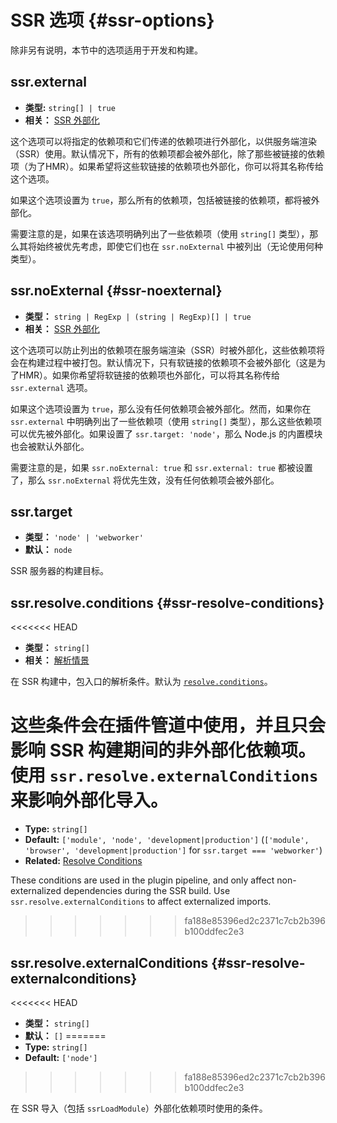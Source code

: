 # SSR 选项 {#ssr-options}

除非另有说明，本节中的选项适用于开发和构建。

## ssr.external

- **类型:** `string[] | true`
- **相关：** [SSR 外部化](/guide/ssr#ssr-externals)

这个选项可以将指定的依赖项和它们传递的依赖项进行外部化，以供服务端渲染（SSR）使用。默认情况下，所有的依赖项都会被外部化，除了那些被链接的依赖项（为了HMR）。如果希望将这些软链接的依赖项也外部化，你可以将其名称传给这个选项。

如果这个选项设置为 `true`，那么所有的依赖项，包括被链接的依赖项，都将被外部化。

需要注意的是，如果在该选项明确列出了一些依赖项（使用 `string[]` 类型），那么其将始终被优先考虑，即使它们也在 `ssr.noExternal` 中被列出（无论使用何种类型）。

## ssr.noExternal {#ssr-noexternal}

- **类型：** `string | RegExp | (string | RegExp)[] | true`
- **相关：** [SSR 外部化](/guide/ssr#ssr-externals)

这个选项可以防止列出的依赖项在服务端渲染（SSR）时被外部化，这些依赖项将会在构建过程中被打包。默认情况下，只有软链接的依赖项不会被外部化（这是为了HMR）。如果你希望将软链接的依赖项也外部化，可以将其名称传给 `ssr.external` 选项。

如果这个选项设置为 `true`，那么没有任何依赖项会被外部化。然而，如果你在 `ssr.external` 中明确列出了一些依赖项（使用 `string[]` 类型），那么这些依赖项可以优先被外部化。如果设置了 `ssr.target: 'node'`，那么 Node.js 的内置模块也会被默认外部化。

需要注意的是，如果 `ssr.noExternal: true` 和 `ssr.external: true` 都被设置了，那么 `ssr.noExternal` 将优先生效，没有任何依赖项会被外部化。

## ssr.target

- **类型：** `'node' | 'webworker'`
- **默认：** `node`

SSR 服务器的构建目标。

## ssr.resolve.conditions {#ssr-resolve-conditions}

<<<<<<< HEAD
- **类型：** `string[]`
- **相关：** [解析情景](./shared-options.md#resolve-conditions)

在 SSR 构建中，包入口的解析条件。默认为 [`resolve.conditions`](./shared-options.md#resolve-conditions)。

这些条件会在插件管道中使用，并且只会影响 SSR 构建期间的非外部化依赖项。使用 `ssr.resolve.externalConditions` 来影响外部化导入。
=======
- **Type:** `string[]`
- **Default:** `['module', 'node', 'development|production']` (`['module', 'browser', 'development|production']` for `ssr.target === 'webworker'`)
- **Related:** [Resolve Conditions](./shared-options.md#resolve-conditions)

These conditions are used in the plugin pipeline, and only affect non-externalized dependencies during the SSR build. Use `ssr.resolve.externalConditions` to affect externalized imports.
>>>>>>> fa188e85396ed2c2371c7cb2b396b100ddfec2e3

## ssr.resolve.externalConditions {#ssr-resolve-externalconditions}

<<<<<<< HEAD
- **类型：** `string[]`
- **默认：** `[]`
=======
- **Type:** `string[]`
- **Default:** `['node']`
>>>>>>> fa188e85396ed2c2371c7cb2b396b100ddfec2e3

在 SSR 导入（包括 `ssrLoadModule`）外部化依赖项时使用的条件。
